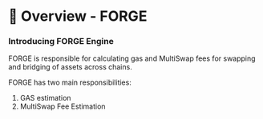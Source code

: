 # 📐 Overview - FORGE

### Introducing FORGE Engine

FORGE is responsible for calculating gas and MultiSwap fees for swapping and bridging of assets across chains.&#x20;

FORGE has two main responsibilities:

1. GAS estimation
2. MultiSwap Fee Estimation
